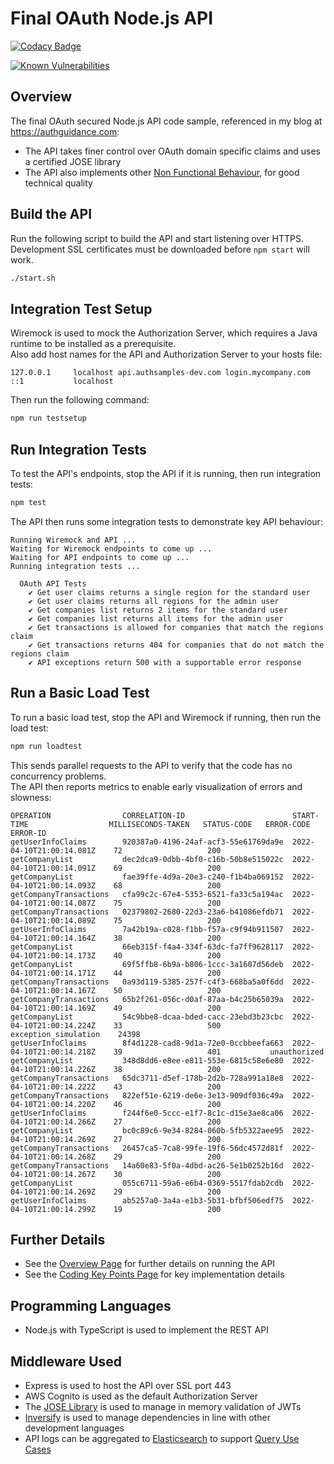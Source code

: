 # Final OAuth Node.js API

[![Codacy Badge](https://app.codacy.com/project/badge/Grade/4e685ae1d0ae4d3091e0dccd5b3cd011)](https://www.codacy.com/gh/gary-archer/oauth.apisample.nodejs/dashboard?utm_source=github.com&amp;utm_medium=referral&amp;utm_content=gary-archer/oauth.apisample.nodejs&amp;utm_campaign=Badge_Grade) 

[![Known Vulnerabilities](https://snyk.io/test/github/gary-archer/oauth.apisample.nodejs/badge.svg?targetFile=package.json)](https://snyk.io/test/github/gary-archer/oauth.apisample.nodejs?targetFile=package.json)

## Overview

The final OAuth secured Node.js API code sample, referenced in my blog at https://authguidance.com:

- The API takes finer control over OAuth domain specific claims and uses a certified JOSE library
- The API also implements other [Non Functional Behaviour](https://authguidance.com/2017/10/08/corporate-code-sample-core-behavior/), for good technical quality

## Build the API

Run the following script to build the API and start listening over HTTPS.\
Development SSL certificates must be downloaded before `npm start` will work.

```bash
./start.sh
```

## Integration Test Setup

Wiremock is used to mock the Authorization Server, which requires a Java runtime to be installed as a prerequisite.\
Also add host names for the API and Authorization Server to your hosts file:

```text
127.0.0.1     localhost api.authsamples-dev.com login.mycompany.com
::1           localhost
```

Then run the following command:

```bash
npm run testsetup
```

## Run Integration Tests

To test the API's endpoints, stop the API if it is running, then run integration tests:

```bash
npm test
```

The API then runs some integration tests to demonstrate key API behaviour:

```text
Running Wiremock and API ...
Waiting for Wiremock endpoints to come up ...
Waiting for API endpoints to come up ...
Running integration tests ...

  OAuth API Tests
    ✔ Get user claims returns a single region for the standard user
    ✔ Get user claims returns all regions for the admin user
    ✔ Get companies list returns 2 items for the standard user
    ✔ Get companies list returns all items for the admin user
    ✔ Get transactions is allowed for companies that match the regions claim
    ✔ Get transactions returns 404 for companies that do not match the regions claim
    ✔ API exceptions return 500 with a supportable error response
```

## Run a Basic Load Test

To run a basic load test, stop the API and Wiremock if running, then run the load test:

```bash
npm run loadtest
```

This sends parallel requests to the API to verify that the code has no concurrency problems.\
The API then reports metrics to enable early visualization of errors and slowness:

```text
OPERATION                CORRELATION-ID                        START-TIME                  MILLISECONDS-TAKEN   STATUS-CODE   ERROR-CODE              ERROR-ID    
getUserInfoClaims        920387a0-4196-24af-acf3-55e61769da9e  2022-04-10T21:00:14.081Z    72                   200
getCompanyList           dec2dca9-0dbb-4bf0-c16b-50b8e515022c  2022-04-10T21:00:14.091Z    69                   200
getCompanyList           fae39ffe-4d9a-20e3-c240-f1b4ba069152  2022-04-10T21:00:14.093Z    68                   200
getCompanyTransactions   cfa99c2c-67e4-5353-6521-fa33c5a194ac  2022-04-10T21:00:14.087Z    75                   200
getCompanyTransactions   02379802-2680-22d3-23a6-b41086efdb71  2022-04-10T21:00:14.089Z    75                   200
getUserInfoClaims        7a42b19a-c028-f1bb-f57a-c9f94b911507  2022-04-10T21:00:14.164Z    38                   200
getCompanyList           66eb315f-f4a4-334f-63dc-fa7ff9628117  2022-04-10T21:00:14.173Z    40                   200
getCompanyList           69f5ffb8-6b9a-b806-1ccc-3a1607d56deb  2022-04-10T21:00:14.171Z    44                   200
getCompanyTransactions   0a93d119-5385-257f-c4f3-668ba5a0f6dd  2022-04-10T21:00:14.167Z    50                   200
getCompanyTransactions   65b2f261-056c-d0af-87aa-b4c25b65039a  2022-04-10T21:00:14.169Z    49                   200
getCompanyList           54c9bbe8-dcaa-bded-cacc-23ebd3b23cbc  2022-04-10T21:00:14.224Z    33                   500           exception_simulation    24398
getUserInfoClaims        8f4d1228-cad8-9d1a-72e0-0ccbbeefa663  2022-04-10T21:00:14.218Z    39                   401           unauthorized
getCompanyList           348d8dd6-e8ee-e811-553e-6815c58e6e80  2022-04-10T21:00:14.226Z    38                   200
getCompanyTransactions   65dc3711-d5ef-178b-2d2b-728a991a18e8  2022-04-10T21:00:14.222Z    43                   200
getCompanyTransactions   822ef51e-6219-de6e-3e13-909df036c49a  2022-04-10T21:00:14.220Z    46                   200
getUserInfoClaims        f244f6e0-5ccc-e1f7-8c1c-d15e3ae8ca06  2022-04-10T21:00:14.266Z    27                   200
getCompanyList           bc0c89c6-9e34-8284-060b-5fb5322aee95  2022-04-10T21:00:14.269Z    27                   200
getCompanyTransactions   26457ca5-7ca8-99fe-19f6-56dc4572d81f  2022-04-10T21:00:14.268Z    29                   200
getCompanyTransactions   14a60e83-5f0a-4dbd-ac26-5e1b0252b16d  2022-04-10T21:00:14.267Z    30                   200
getCompanyList           055c6711-59a6-e6b4-0369-5517fdab2cdb  2022-04-10T21:00:14.269Z    29                   200
getUserInfoClaims        ab5257a0-3a4a-e1b3-5b31-bfbf506edf75  2022-04-10T21:00:14.299Z    19                   200
```

## Further Details

* See the [Overview Page](https://authguidance.com/2017/10/27/api-architecture-node) for further details on running the API
* See the [Coding Key Points Page](https://authguidance.com/2017/10/27/final-nodeapi-coding-key-points/) for key implementation details

## Programming Languages

* Node.js with TypeScript is used to implement the REST API

## Middleware Used

* Express is used to host the API over SSL port 443
* AWS Cognito is used as the default Authorization Server
* The [JOSE Library](https://github.com/panva/jose) is used to manage in memory validation of JWTs
* [Inversify](http://inversify.io) is used to manage dependencies in line with other development languages
* API logs can be aggregated to [Elasticsearch](https://authguidance.com/2019/07/19/log-aggregation-setup/) to support [Query Use Cases](https://authguidance.com/2019/08/02/intelligent-api-platform-analysis/)
